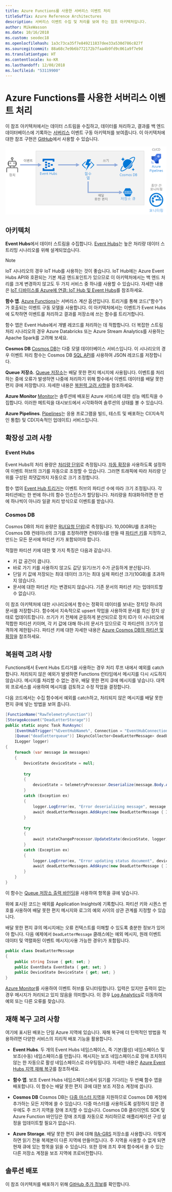 ```yaml
---
title: Azure Functions를 사용한 서버리스 이벤트 처리
titleSuffix: Azure Reference Architectures
description: 서버리스 이벤트 수집 및 처리를 보여 주는 참조 아키텍처입니다.
author: MikeWasson
ms.date: 10/16/2018
ms.custom: seodec18
ms.openlocfilehash: 1a3c73ca35f7e849211837dee33a530d786c827f
ms.sourcegitcommit: 88a68c7e9b6b772172b7faa4b9fd9c061a9f7e9d
ms.translationtype: HT
ms.contentlocale: ko-KR
ms.lasthandoff: 12/08/2018
ms.locfileid: "53119900"
---
```

# <a name="serverless-event-processing-using-azure-functions"></a>Azure Functions를 사용한 서버리스 이벤트 처리

이 참조 아키텍처에서는 데이터 스트림을 수집하고, 데이터를 처리하고, 결과를 백 엔드 데이터베이스에 기록하는 [서버리스](https://azure.microsoft.com/solutions/serverless/) 이벤트 구동 아키텍처를 보여줍니다. 이 아키텍처에 대한 참조 구현은 [GitHub][github]에서 사용할 수 있습니다.

![Azure Functions를 사용하여 서버리스 이벤트를 처리하기 위한 참조 아키텍처](./_images/serverless-event-processing.png)

## <a name="architecture"></a>아키텍처

**Event Hubs**에서 데이터 스트림을 수집합니다. [Event Hubs][eh]는 높은 처리량 데이터 스트리밍 시나리오를 위해 설계되었습니다.

> [!NOTE]
> IoT 시나리오의 경우 IoT Hub를 사용하는 것이 좋습니다. IoT Hub에는 Azure Event Hubs API와 호환되는 기본 제공 엔드포인트가 있으므로 이 아키텍처에서는 백 엔드 처리를 크게 변경하지 않고도 두 가지 서비스 중 하나를 사용할 수 있습니다. 자세한 내용은 [IoT 디바이스를 Azure에 연결: IoT Hub 및 Event Hubs][iot]를 참조하세요.

**함수 앱**. [Azure Functions][functions]는 서버리스 계산 옵션입니다. 트리거를 통해 코드("함수")가 호출되는 이벤트 구동 모델을 사용합니다. 이 아키텍처에서는 이벤트가 Event Hubs에 도착하면 이벤트를 처리하고 결과를 저장소에 쓰는 함수를 트리거합니다.

함수 앱은 Event Hubs에서 개별 레코드를 처리하는 데 적합합니다. 더 복잡한 스트림 처리 시나리오의 경우 Azure Databricks 또는 Azure Stream Analytics를 사용하는 Apache Spark를 고려해 보세요.

**Cosmos DB** [Cosmos DB][cosmosdb]는 다중 모델 데이터베이스 서비스입니다. 이 시나리오의 경우 이벤트 처리 함수는 Cosmos DB [SQL API][cosmosdb-sql]를 사용하여 JSON 레코드를 저장합니다.

**Queue 저장소**. [Queue 저장소][queue]는 배달 못한 편지 메시지에 사용됩니다. 이벤트를 처리하는 중에 오류가 발생하면 나중에 처리하기 위해 함수에서 이벤트 데이터를 배달 못한 편지 큐에 저장합니다. 자세한 내용은 [복원력 고려 사항](#resiliency-considerations)을 참조하세요.

**Azure Monitor** [Monitor][monitor]는 솔루션에 배포된 Azure 서비스에 대한 성능 메트릭을 수집합니다. 이러한 메트릭을 대시보드에서 시각화하여 솔루션의 상태를 볼 수 있습니다.

**Azure Pipelines**. [Pipelines][pipelines]는 응용 프로그램을 빌드, 테스트 및 배포하는 CI(지속적인 통합) 및 CD(지속적인 업데이트) 서비스입니다.

## <a name="scalability-considerations"></a>확장성 고려 사항

### <a name="event-hubs"></a>Event Hubs

Event Hubs의 처리 용량은 [처리량 단위][eh-throughput]로 측정됩니다. [자동 확장][eh-autoscale]을 사용하도록 설정하여 이벤트 허브의 크기를 자동으로 조정할 수 있습니다. 그러면 트래픽에 따라 처리량 단위를 구성된 최댓값까지 자동으로 크기 조정합니다.

함수 앱의 [Event Hub 트리거][eh-trigger]는 이벤트 허브의 파티션 수에 따라 크기 조정됩니다. 각 파티션에는 한 번에 하나의 함수 인스턴스가 할당됩니다. 처리량을 최대화하려면 한 번에 하나씩이 아니라 일괄 처리 방식으로 이벤트를 받습니다.

### <a name="cosmos-db"></a>Cosmos DB

Cosmos DB의 처리 용량은 [RU(요청 단위)][ru]로 측정됩니다. 10,000RU를 초과하는 Cosmos DB 컨테이너의 크기를 조정하려면 컨테이너를 만들 때 [파티션 키][partition-key]를 지정하고, 만드는 모든 문서에 파티션 키가 포함되어야 합니다.

적절한 파티션 키에 대한 몇 가지 특징은 다음과 같습니다.

- 키 값 공간이 큽니다.
- 바로 가기 키를 사용하지 않고도 값당 읽기/쓰기 수가 균등하게 분산됩니다.
- 단일 키 값에 저장되는 최대 데이터 크기는 최대 실제 파티션 크기(10GB)를 초과하지 않습니다.
- 문서에 대한 파티션 키는 변경되지 않습니다. 기존 문서의 파티션 키는 업데이트할 수 없습니다.

이 참조 아키텍처에 대한 시나리오에서 함수는 정확히 데이터를 보내는 장치당 하나의 문서를 저장합니다. 함수에서 지속적으로 upsert 작업을 사용하여 문서를 최신 장치 상태로 업데이트합니다. 쓰기가 키 전체에 균등하게 분산되므로 장치 ID가 이 시나리오에 적합한 파티션 키이며, 각 키 값에 대해 하나의 문서가 있으므로 각 파티션의 크기가 엄격하게 제한됩니다. 파티션 키에 대한 자세한 내용은 [Azure Cosmos DB의 파티션 및 확장][cosmosdb-scale]을 참조하세요.

## <a name="resiliency-considerations"></a>복원력 고려 사항

Functions에서 Event Hubs 트리거를 사용하는 경우 처리 루프 내에서 예외를 catch합니다. 처리되지 않은 예외가 발생하면 Functions 런타임에서 메시지를 다시 시도하지 않습니다. 메시지를 처리할 수 없는 경우, 배달 못한 편지 큐에 메시지를 넣습니다. 대역 외 프로세스를 사용하여 메시지를 검토하고 수정 작업을 결정합니다.

다음 코드에서는 수집 함수에서 예외를 catch하고, 처리되지 않은 메시지를 배달 못한 편지 큐에 넣는 방법을 보여 줍니다.

```csharp
[FunctionName("RawTelemetryFunction")]
[StorageAccount("DeadLetterStorage")]
public static async Task RunAsync(
    [EventHubTrigger("%EventHubName%", Connection = "EventHubConnection", ConsumerGroup ="%EventHubConsumerGroup%")]EventData[] messages,
    [Queue("deadletterqueue")] IAsyncCollector<DeadLetterMessage> deadLetterMessages,
    ILogger logger)
{
    foreach (var message in messages)
    {
        DeviceState deviceState = null;

        try
        {
            deviceState = telemetryProcessor.Deserialize(message.Body.Array, logger);
        }
        catch (Exception ex)
        {
            logger.LogError(ex, "Error deserializing message", message.SystemProperties.PartitionKey, message.SystemProperties.SequenceNumber);
            await deadLetterMessages.AddAsync(new DeadLetterMessage { Issue = ex.Message, EventData = message });
        }

        try
        {
            await stateChangeProcessor.UpdateState(deviceState, logger);
        }
        catch (Exception ex)
        {
            logger.LogError(ex, "Error updating status document", deviceState);
            await deadLetterMessages.AddAsync(new DeadLetterMessage { Issue = ex.Message, EventData = message, DeviceState = deviceState });
        }
    }
}
```

이 함수는 [Queue 저장소 출력 바인딩][queue-binding]을 사용하여 항목을 큐에 넣습니다.

위에 표시된 코드는 예외를 Application Insights에 기록합니다. 파티션 키와 시퀀스 번호를 사용하여 배달 못한 편지 메시지와 로그의 예외 사이의 상관 관계를 지정할 수 있습니다.

배달 못한 편지 큐의 메시지에는 오류 컨텍스트를 이해할 수 있도록 충분한 정보가 있어야 합니다. 다음 예제에서 `DeadLetterMessage` 클래스에는 예외 메시지, 원래 이벤트 데이터 및 역렬화된 이벤트 메시지(사용 가능한 경우)가 포함됩니다.

```csharp
public class DeadLetterMessage
{
    public string Issue { get; set; }
    public EventData EventData { get; set; }
    public DeviceState DeviceState { get; set; }
}
```

[Azure Monitor][monitor]를 사용하여 이벤트 허브를 모니터링합니다. 입력은 있지만 출력이 없는 경우 메시지가 처리되고 있지 않음을 의미합니다. 이 경우 [Log Analytics][log-analytics]로 이동하여 예외 또는 다른 오류를 찾습니다.

## <a name="disaster-recovery-considerations"></a>재해 복구 고려 사항

여기에 표시된 배포는 단일 Azure 지역에 있습니다. 재해 복구에 더 탄력적인 방법을 적용하려면 다양한 서비스의 지리적 배포 기능을 활용합니다.

- **Event Hubs**. 두 개의 Event Hubs 네임스페이스, 즉 기본(활성) 네임스페이스 및 보조(수동) 네임스페이스를 만듭니다. 메시지는 보조 네임스페이스로 장애 조치하지 않는 한 자동으로 활성 네임스페이스로 라우팅됩니다. 자세한 내용은 [Azure Event Hubs 지역 재해 복구][eh-dr]를 참조하세요.

- **함수 앱**. 보조 Event Hubs 네임스페이스에서 읽기를 기다리는 두 번째 함수 앱을 배포합니다. 이 함수는 배달 못한 편지 큐에 대한 보조 저장소 계정에 씁니다.

- **Cosmos DB** Cosmos DB는 [다중 마스터 지역][cosmosdb-geo]을 지원하므로 Cosmos DB 계정에 추가하는 모든 지역에 쓸 수 있습니다. 다중 마스터를 사용하도록 설정하지 않은 경우에도 주 쓰기 지역을 장애 조치할 수 있습니다. Cosmos DB 클라이언트 SDK 및 Azure Function 바인딩은 장애 조치를 자동으로 처리하므로 애플리케이션 구성 설정을 업데이트할 필요가 없습니다.

- **Azure Storage**. 배달 못한 편지 큐에 대해 [RA-GRS][ra-grs] 저장소를 사용합니다. 이렇게 하면 읽기 전용 복제본이 다른 지역에 만들어집니다. 주 지역을 사용할 수 없게 되면 현재 큐에 있는 항목을 읽을 수 있습니다. 또한 장애 조치 후에 함수에서 쓸 수 있는 다른 저장소 계정을 보조 지역에 프로비전합니다.

## <a name="deploy-the-solution"></a>솔루션 배포

이 참조 아키텍처를 배포하기 위해 [GitHub 추가 정보][readme]를 확인합니다.

<!-- links -->

[cosmosdb]: /azure/cosmos-db/introduction
[cosmosdb-geo]: /azure/cosmos-db/distribute-data-globally
[cosmosdb-scale]: /azure/cosmos-db/partition-data
[cosmosdb-sql]: /azure/cosmos-db/sql-api-introduction
[eh]: /azure/event-hubs/
[eh-autoscale]: /azure/event-hubs/event-hubs-auto-inflate
[eh-dr]: /azure/event-hubs/event-hubs-geo-dr
[eh-throughput]: /azure/event-hubs/event-hubs-features#throughput-units
[eh-trigger]: /azure/azure-functions/functions-bindings-event-hubs
[functions]: /azure/azure-functions/functions-overview
[iot]: /azure/iot-hub/iot-hub-compare-event-hubs
[log-analytics]: /azure/log-analytics/log-analytics-queries
[monitor]: /azure/azure-monitor/overview
[partition-key]: /azure/cosmos-db/partition-data
[pipelines]: /azure/devops/pipelines/index
[queue]: /azure/storage/queues/storage-queues-introduction
[queue-binding]: /azure/azure-functions/functions-bindings-storage-queue#output
[ra-grs]: /azure/storage/common/storage-redundancy-grs
[ru]: /azure/cosmos-db/request-units

[github]: https://github.com/mspnp/serverless-reference-implementation
[readme]: https://github.com/mspnp/serverless-reference-implementation/blob/master/README.md
